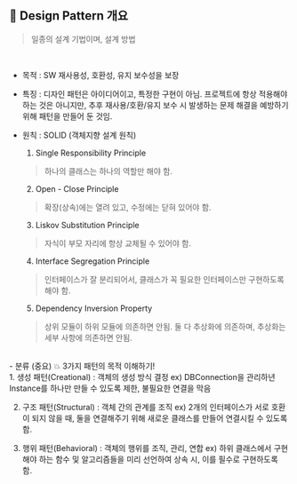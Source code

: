 ## 🌈 Design Pattern 개요
> 일종의 설계 기법이며, 설계 방법

<br/>

- 목적 : SW 재사용성, 호환성, 유지 보수성을 보장
- 특징 : 디자인 패턴은 아이디어이고, 특정한 구현이 아님. 프로젝트에 항상 적용해야 하는 것은 아니지만, 추후 재사용/호환/유지 보수 시 발생하는 문제 해결을 예방하기 위해 패턴을 만들어 둔 것임.
- 원칙 : SOLID (객체지향 설계 원칙) <br/>
  1. Single Responsibility Principle
    > 하나의 클래스는 하나의 역할만 해야 함.

  2. Open - Close Principle
    > 확장(상속)에는 열려 있고, 수정에는 닫혀 있어야 함.


  3. Liskov Substitution Principle
    > 자식이 부모 자리에 항상 교체될 수 있어야 함.
  
  4. Interface Segregation Principle
    > 인터페이스가 잘 분리되어서, 클래스가 꼭 필요한 인터페이스만 구현하도록 해야 함.

  5. Dependency Inversion Property
    > 상위 모듈이 하위 모듈에 의존하면 안됨. 둘 다 추상화에 의존하며, 추상화는 세부 사항에 의존하면 안됨.

<br/>
- 분류 (중요)  💥 3가지 패턴의 목적 이해하기!
  <br/>
  1. 생성 패턴(Creational) : 객체의 생성 방식 결정
    ex) DBConnection을 관리하년 Instance를 하나만 만들 수 있도록 제한, 불필요한 연결을 막음
    
  2. 구조 패턴(Structural) : 객체 간의 관계를 조직
    ex) 2개의 인터페이스가 서로 호환이 되지 않을 때, 둘을 연결해주기 위해 새로운 클래스를 만들어 연결시킬 수 있도록 함.
    
  3. 행위 패턴(Behavioral) : 객체의 행위를 조직, 관리, 연합
    ex) 하위 클래스에서 구현해야 하는 함수 및 알고리즘들을 미리 선언하여 상속 시, 이를 필수로 구현하도록 함.
